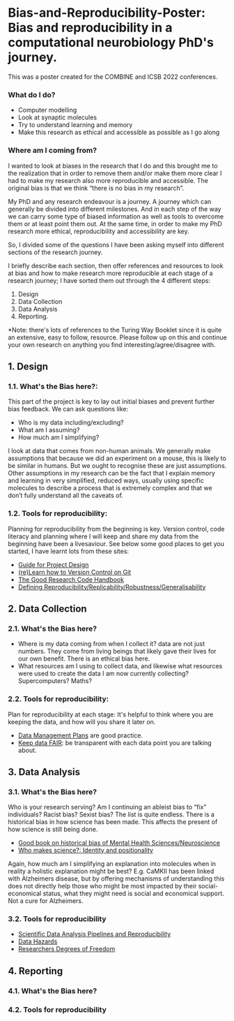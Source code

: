 # Bias-and-Reproducibility-Poster: Bias and reproducibility in a computational neurobiology PhD's journey. 

This was a poster created for the COMBINE and ICSB 2022 conferences.

### What do I do?
-	Computer modelling
-	Look at synaptic molecules
-	Try to understand learning and memory
- Make this research as ethical and accessible as possible as I go along

### Where am I coming from? 
I wanted to look at biases in the research that I do and this brought me to the realization that in order to remove them and/or make them more clear I had to make my research also more reproducible and accessible. The original bias is that we think “there is no bias in my research”. 

My PhD and any research endeavour is a journey. A journey which can generally be divided into different milestones. And in each step of the way we can carry some type of biased information as well as tools to overcome them or at least point them out. At the same time, in order to make my PhD research more ethical, reproducibility and accessibility are key.

So, I divided some of the questions I have been asking myself into different sections of the research journey.

I briefly describe each section, then offer references and resources to look at bias and how to make research more reproducible at each stage of a research journey; I have sorted them out through the 4 different steps:

1. Design
2. Data Collection
3. Data Analysis
4. Reporting.

*Note: there's lots of references to the Turing Way Booklet since it is quite an extensive, easy to follow, resource. Please follow up on this and continue your own research on anything you find interesting/agree/disagree with.

## 1. Design

###  1.1. What's the Bias here?:
This part of the project is key to lay out initial biases and prevent further bias feedback. We can ask questions like: 

- Who is my data including/excluding? 
- What am I assuming?
- How much am I simplifying?

I look at data that comes from non-human animals. We generally make assumptions that because we did an experiment on a mouse, this is likely to be similar in humans. But we ought to recognise these are just assumptions. 
Other assumptions in my research can be the fact that I explain memory and learning in very simplified, reduced ways, usually using specific molecules to describe a process that is extremely complex and that we don’t fully understand all the caveats of. 

### 1.2. Tools for reproducibility:
Planning for reproducibility from the beginning is key.
Version control, code literacy and planning where I will keep and share my data from the beginning have been a livesaviour. See below some good places to get you started, I have learnt lots from these sites:

-  [Guide for Project Design](https://the-turing-way.netlify.app/project-design/project-design.html?highlight=design)
-  [(re)Learn how to Version Control on Git](https://carpentries-incubator.github.io/git-novice-branch-pr/)
-  [The Good Research Code Handbook](https://goodresearch.dev/)
-  [Defining Reproducibility/Replicability/Robustness/Generalisability](https://the-turing-way.netlify.app/reproducible-research/overview/overview-definitions.html)

## 2. Data Collection
### 2.1. What's the Bias here?
- Where is my data coming from when I collect it? data are not just numbers. They come from living beings that likely gave their lives for our own benefit. There is an ethical bias here. 
- What resources am I using to collect data, and likewise what resources were used to create the data I am now currently collecting? Supercomputers? Maths? 

### 2.2. Tools for reproducibility:
Plan for reproducibility at each stage:
It's helpful to think where you are keeping the data, and how will you share it later on.

- [Data Management Plans](https://the-turing-way.netlify.app/reproducible-research/rdm/rdm-dmp.html?highlight=data%20management%20plans) are good practice. 
- [Keep data FAIR](https://www.go-fair.org/fair-principles/): be transparent with each data point you are talking about.

## 3. Data Analysis
### 3.1. What's the Bias here?
Who is your research serving? Am I continuing an ableist bias to “fix” individuals? Racist bias? Sexist bias? The list is quite endless.
There is a historical bias in how science has been made. This affects the present of how science is still being done.
- [Good book on historical bias of Mental Health Sciences/Neuroscience](https://pmpress.org.uk/product/warp-weft/)
- [Who makes science?: Identity and positionality](https://the-turing-way.netlify.app/ethical-research/self-reflection/sr-positionality.html?highlight=bias)

Again, how much am I simplifying an explanation into molecules when in reality a holistic explanation might be best? E.g. CaMKII has been linked with Alzheimers disease, but by offering mechanisms of understanding this does not directly help those who might be most impacted by their social-economical status, what they might need is social and economical support. Not a cure for Alzheimers. 

### 3.2. Tools for reproducibility
- [Scientific Data Analysis Pipelines and Reproducibility](https://towardsdatascience.com/scientific-data-analysis-pipelines-and-reproducibility-75ff9df5b4c5)
- [Data Hazards](https://datahazards.com/index.html)
- [Researchers Degrees of Freedom](https://www.frontiersin.org/articles/10.3389/fpsyg.2016.01832/full)

## 4. Reporting
### 4.1. What's the Bias here?
### 4.2. Tools for reproducibility

